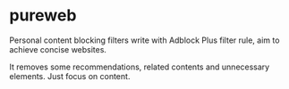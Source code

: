 # pureweb

Personal content blocking filters write with Adblock Plus filter rule, aim to achieve concise websites.

It removes some recommendations, related contents and unnecessary elements. Just focus on content.
